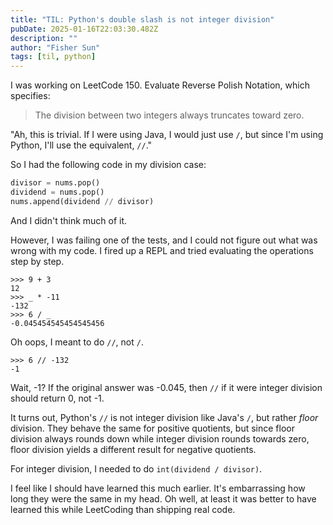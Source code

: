 ```yaml
---
title: "TIL: Python's double slash is not integer division"
pubDate: 2025-01-16T22:03:30.482Z
description: ""
author: "Fisher Sun"
tags: [til, python]
---
```


I was working on LeetCode 150. Evaluate Reverse Polish Notation, which specifies:

> The division between two integers always truncates toward zero.

"Ah, this is trivial. If I were using Java, I would just use `/`, but since I'm using Python, I'll use the equivalent, `//`."

So I had the following code in my division case:
```python
divisor = nums.pop()
dividend = nums.pop()
nums.append(dividend // divisor)
```

And I didn't think much of it.

However, I was failing one of the tests, and I could not figure out what was wrong with my code.
I fired up a REPL and tried evaluating the operations step by step.

```
>>> 9 + 3
12
>>> _ * -11
-132
>>> 6 / _
-0.045454545454545456
```
Oh oops, I meant to do `//`, not `/`.
```
>>> 6 // -132
-1
```
Wait, -1? If the original answer was -0.045, then `//` if it were integer division should return 0, not -1.

It turns out, Python's `//` is not integer division like Java's `/`, but rather *floor* division.
They behave the same for positive quotients, but since floor division always rounds down
while integer division rounds towards zero, floor division yields a different result for negative quotients.

For integer division, I needed to do `int(dividend / divisor)`.

I feel like I should have learned this much earlier. It's embarrassing how long they were the same in my head.
Oh well, at least it was better to have learned this while LeetCoding than shipping real code.
